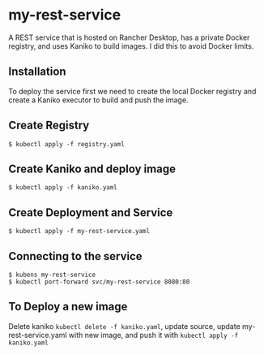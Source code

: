 # my-rest-service

A REST service that is hosted on Rancher Desktop, has a private Docker registry, and uses Kaniko to build images. I did this to avoid Docker limits.

## Installation

To deploy the service first we need to create the local Docker registry and create a Kaniko executor to build and push the image.

## Create Registry

    $ kubectl apply -f registry.yaml

## Create Kaniko and deploy image

    $ kubectl apply -f kaniko.yaml

## Create Deployment and Service

    $ kubectl apply -f my-rest-service.yaml

## Connecting to the service

    $ kubens my-rest-service
    $ kubectl port-forward svc/my-rest-service 8080:80

## To Deploy a new image

Delete kaniko `kubectl delete -f kaniko.yaml`, update source, update my-rest-service.yaml with new image, and push it with `kubectl apply -f kaniko.yaml`